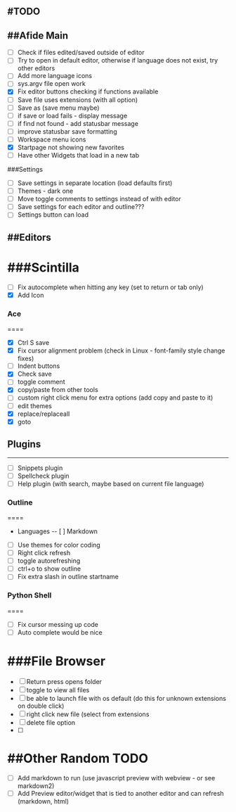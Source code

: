 #TODO
----

##Afide Main
----
- [ ] Check if files edited/saved outside of editor
- [ ] Try to open in default editor, otherwise if language does not exist, try other editors
- [ ] Add more language icons
- [ ] sys.argv file open work
- [x] Fix editor buttons checking if functions available
- [ ] Save file uses extensions (with all option)
- [ ] Save as (save menu maybe)
- [ ] if save or load fails - display message
- [ ] if find not found - add statusbar message
- [ ] improve statusbar save formatting
- [ ] Workspace menu icons
- [x] Startpage not showing new favorites
- [ ] Have other Widgets that load in a new tab

###Settings
- [ ] Save settings in separate location (load defaults first)
- [ ] Themes - dark one
- [ ] Move toggle comments to settings instead of with editor
- [ ] Save settings for each editor and outline???
- [ ] Settings button can load 

##Editors
----

###Scintilla
====
- [ ] Fix autocomplete when hitting any key (set to return or tab only)
- [x] Add Icon

### Ace
====
- [x] Ctrl S save
- [x] Fix cursor alignment problem (check in Linux - font-family style change fixes)
- [ ] Indent buttons
- [x] Check save
- [ ] toggle comment
- [x] copy/paste from other tools
- [ ] custom right click menu for extra options (add copy and paste to it)
- [ ] edit themes
- [x] replace/replaceall
- [x] goto

## Plugins
----
- [ ] Snippets plugin
- [ ] Spellcheck plugin
- [ ] Help plugin (with search, maybe based on current file language)

### Outline
====
- Languages
-- [ ] Markdown
- [ ] Use themes for color coding
- [ ] Right click refresh
- [ ] toggle autorefreshing
- [ ] ctrl+o to show outline
- [ ] Fix extra slash in outline startname

### Python Shell
====
- [ ] Fix cursor messing up code
- [ ] Auto complete would be nice

###File Browser
====
- [ ] Return press opens folder
- [ ] toggle to view all files
- [ ] be able to launch file with os default (do this for unknown extensions on double click)
- [ ] right click new file (select from extensions
- [ ] delete file option
- [ ] 


##Other Random TODO
====
- [ ] Add markdown to run (use javascript preview with webview - or see markdown2)
- [ ] Add Preview editor/widget that is tied to another editor and can refresh (markdown, html)
